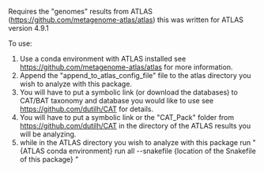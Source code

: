 Requires the "genomes" results from ATLAS (https://github.com/metagenome-atlas/atlas) this was written for ATLAS version 4.9.1

To use:
  1. Use a conda environment with ATLAS installed see https://github.com/metagenome-atlas/atlas for more information. 
  2. Append the "append_to_atlas_config_file" file to the atlas directory you wish to analyze with this package.
  3. You will have to put a symbolic link (or download the databases) to CAT/BAT taxonomy and database you would like to use see https://github.com/dutilh/CAT for details.
  5. You will have to put a symbolic link or the "CAT_Pack" folder from https://github.com/dutilh/CAT in the directory of the ATLAS results you will be analyzing. 
  6. while in the ATLAS directory you wish to analyze with this package run " {ATLAS conda environment} run all --snakefile {location of the Snakefile of this package} "
